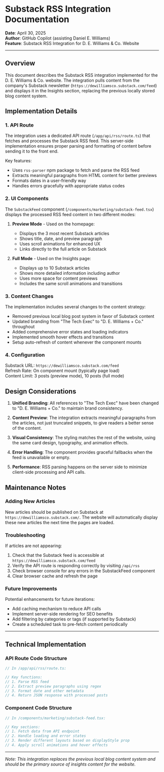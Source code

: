 # Substack RSS Integration Documentation

**Date**: April 30, 2025  
**Author**: GitHub Copilot (assisting Daniel E. Williams)  
**Feature**: Substack RSS Integration for D. E. Williams & Co. Website

---

## Overview

This document describes the Substack RSS integration implemented for the D. E. Williams & Co. website. The integration pulls content from the company's Substack newsletter (`https://dewilliamsco.substack.com/feed`) and displays it in the Insights section, replacing the previous locally stored blog content system.

## Implementation Details

### 1. API Route

The integration uses a dedicated API route (`/app/api/rss/route.ts`) that fetches and processes the Substack RSS feed. This server-side implementation ensures proper parsing and formatting of content before sending it to the front end.

Key features:
- Uses `rss-parser` npm package to fetch and parse the RSS feed
- Extracts meaningful paragraphs from HTML content for better previews
- Formats dates in a user-friendly way
- Handles errors gracefully with appropriate status codes

### 2. UI Components

The `SubstackFeed` component (`/components/marketing/substack-feed.tsx`) displays the processed RSS feed content in two different modes:

1. **Preview Mode** - Used on the homepage:
   - Displays the 3 most recent Substack articles
   - Shows title, date, and preview paragraph
   - Uses scroll animations for enhanced UX
   - Links directly to the full article on Substack

2. **Full Mode** - Used on the Insights page:
   - Displays up to 10 Substack articles
   - Shows more detailed information including author
   - Uses more space for content previews
   - Includes the same scroll animations and transitions

### 3. Content Changes

The implementation includes several changes to the content strategy:

- Removed previous local blog post system in favor of Substack content
- Updated branding from "The Tech Exec" to "D. E. Williams + Co." throughout
- Added comprehensive error states and loading indicators
- Implemented smooth hover effects and transitions
- Setup auto-refresh of content whenever the component mounts

### 4. Configuration

Substack URL: `https://dewilliamsco.substack.com/feed`  
Refresh Rate: On component mount (typically page load)  
Content Limit: 3 posts (preview mode), 10 posts (full mode)

## Design Considerations

1. **Unified Branding**: All references to "The Tech Exec" have been changed to "D. E. Williams + Co." to maintain brand consistency.

2. **Content Preview**: The integration extracts meaningful paragraphs from the articles, not just truncated snippets, to give readers a better sense of the content.

3. **Visual Consistency**: The styling matches the rest of the website, using the same card design, typography, and animation effects.

4. **Error Handling**: The component provides graceful fallbacks when the feed is unavailable or empty.

5. **Performance**: RSS parsing happens on the server side to minimize client-side processing and API calls.

## Maintenance Notes

### Adding New Articles

New articles should be published on Substack at `https://dewilliamsco.substack.com/`. The website will automatically display these new articles the next time the pages are loaded.

### Troubleshooting

If articles are not appearing:
1. Check that the Substack feed is accessible at `https://dewilliamsco.substack.com/feed`
2. Verify the API route is responding correctly by visiting `/api/rss`
3. Check browser console for any errors in the SubstackFeed component
4. Clear browser cache and refresh the page

### Future Improvements

Potential enhancements for future iterations:
- Add caching mechanism to reduce API calls
- Implement server-side rendering for SEO benefits
- Add filtering by categories or tags (if supported by Substack)
- Create a scheduled task to pre-fetch content periodically

---

## Technical Implementation

### API Route Code Structure

```typescript
// In /app/api/rss/route.ts:

// Key functions:
// 1. Parse RSS feed
// 2. Extract preview paragraphs using regex
// 3. Format date and other metadata
// 4. Return JSON response with processed posts
```

### Component Code Structure

```typescript
// In /components/marketing/substack-feed.tsx:

// Key sections:
// 1. Fetch data from API endpoint
// 2. Handle loading and error states
// 3. Render different layouts based on displayStyle prop
// 4. Apply scroll animations and hover effects
```

---

*Note: This integration replaces the previous local blog content system and should be the primary source of insights content for the website.*